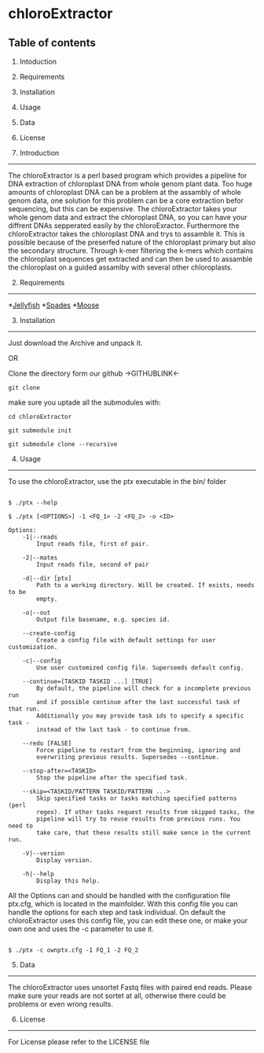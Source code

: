 chloroExtractor
===============

Table of contents
-----------------
1. Intoduction
2. Requirements
3. Installation
4. Usage
5. Data
6. License


1. Introduction
---------------

The chloroExtractor is a perl based program which provides a pipeline for DNA extraction of chloroplast DNA from whole genom plant data.
Too huge amounts of chloroplast DNA can be a problem at the assambly of whole genom data, one solution for this problem can be a core extraction befor sequencing, but this can be expensive.
The chloroExtractor takes your whole genom data and extract the chloroplast DNA, so you can have your diffrent DNAs sepperated easily by the chloroExractor. Furthermore the chloroExtractor takes
the chloroplast DNA and trys to assamble it. This is possible because of the preserfed nature of the chloroplast primary but also the secondary structure.
Through k-mer filtering the k-mers which contains the chloroplast sequences get extracted and can then be used to assamble the chloroplast on a guided assamlby with several other chloroplasts. 



2. Requirements
---------------

*[Jellyfish](http://www.cbcb.umd.edu/software/jellyfish/ "Jellyfish K-mer counter")
*[Spades](http://cab.spbu.ru/software/spades/ "SPAdes assamlber")
*[Moose](http://search.cpan.org/~ether/Moose-2.2006/lib/Moose.pm "Moose Perl5-integration")


3. Installation
---------------

Just download the Archive and unpack it.

OR

Clone the directory form our github ->GITHUBLINK<-
```shell
git clone
```

make sure you uptade all the submodules  with:
```shell
cd chloroExtractor

git submodule init

git submodule clone --recursive
```

4. Usage
--------

To use the chloroExtractor, use the ptx executable in the bin/ folder


```shell

$ ./ptx --help

```

```shell
$ ./ptx [<OPTIONS>] -1 <FQ_1> -2 <FQ_2> -o <ID>

Options:
    -1|--reads
        Input reads file, first of pair.

    -2|--mates
        Input reads file, second of pair

    -d|--dir [ptx]
        Path to a working directory. Will be created. If exists, needs to be
        empty.

    -o|--out
        Output file basename, e.g. species id.

    --create-config
        Create a config file with default settings for user customization.

    -c|--config
        Use user customized config file. Superseeds default config.

    --continue=[TASKID TASKID ...] [TRUE]
        By default, the pipeline will check for a incomplete previous run
        and if possible continue after the last successful task of that run.
        Additionally you may provide task ids to specify a specific task -
        instead of the last task - to continue from.

    --redo [FALSE]
        Force pipeline to restart from the beginning, ignoring and
        overwriting previous results. Supersedes --continue.

    --stop-after=<TASKID>
        Stop the pipeline after the specified task.

    --skip=<TASKID/PATTERN TASKID/PATTERN ...>
        Skip specified tasks or tasks matching specified patterns (perl
        regex). If other tasks request results from skipped tasks, the
        pipeline will try to reuse results from previous runs. You need to
        take care, that these results still make sence in the current run.

    -V|--version
        Display version.

    -h|--help
        Display this help.
```

All the Options can and should be handled with the configuration file ptx.cfg, which is located in the mainfolder. With this config file you can handle the options for each step and task individual.
On default the chloroExtractor uses this config file, you can edit these one, or make your own one and uses the -c parameter to use it.

```shell

$ ./ptx -c ownptx.cfg -1 FQ_1 -2 FQ_2

```

5. Data
-------
The chloroExtractor uses unsortet Fastq files with paired end reads. Please make sure your reads are not sortet at all, otherwise there could be problems or even wrong results. 


6. License
----------

For License please refer to the LICENSE file